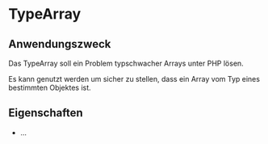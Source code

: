 # TypeArray

## Anwendungszweck
Das TypeArray soll ein Problem typschwacher Arrays unter PHP lösen.

Es kann genutzt werden um sicher zu stellen, dass ein Array vom Typ eines bestimmten Objektes ist.

## Eigenschaften
* ...

